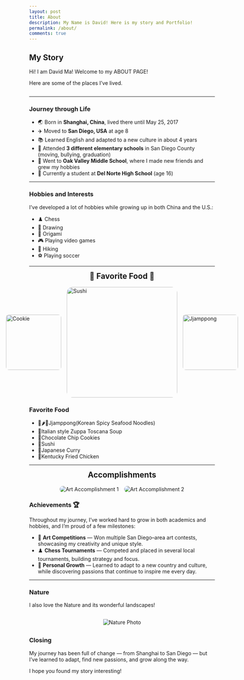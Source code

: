 ```yaml
---
layout: post
title: About
description: My Name is David! Here is my story and Portfolio!
permalink: /about/
comments: true
---
```


## My Story
Hi! I am David Ma! Welcome to my ABOUT PAGE!

Here are some of the places I’ve lived.

<style>
    .grid-container {
        display: grid;
        grid-template-columns: repeat(auto-fill, minmax(150px, 1fr));
        gap: 10px;
    }
    .grid-item {
        text-align: center;
    }
    .grid-item img {
        width: 100%;
        height: 100px;
        object-fit: contain;
    }
    .grid-item p {
        margin: 5px 0;
    }
</style>

<div class="grid-container" id="grid_container"></div>

<script>
    var container = document.getElementById("grid_container");
    var http_source = "https://upload.wikimedia.org/wikipedia/commons/";

    var living_in_the_world = [
        {"flag": "f/fa/Flag_of_the_People%27s_Republic_of_China.svg", "greeting": "你好", "description": "Shanghai, China — Birth to 2017"},
        {"flag": "a/a4/Flag_of_the_United_States.svg", "greeting": "Hello", "description": "San Diego, California — 2017 to present"},
    ];

    for (const location of living_in_the_world) {
        var gridItem = document.createElement("div");
        gridItem.className = "grid-item";
        var img = document.createElement("img");
        img.src = http_source + location.flag;
        img.alt = location.flag + " Flag";
        var description = document.createElement("p");
        description.textContent = location.description;
        var greeting = document.createElement("p");
        greeting.textContent = location.greeting;
        gridItem.appendChild(img);
        gridItem.appendChild(description);
        gridItem.appendChild(greeting);
        container.appendChild(gridItem);
    }
</script>

---

### Journey through Life

- 🌏 Born in **Shanghai, China**, lived there until May 25, 2017  
- ✈️ Moved to **San Diego, USA** at age 8  
- 📚 Learned English and adapted to a new culture in about 4 years  
- 🏫 Attended **3 different elementary schools** in San Diego County (moving, bullying, graduation)  
- 🏫 Went to **Oak Valley Middle School**, where I made new friends and grew my hobbies  
- 🏫 Currently a student at **Del Norte High School** (age 16)  

---

### Hobbies and Interests

I’ve developed a lot of hobbies while growing up in both China and the U.S.:

- ♟️ Chess  
- 🎨 Drawing  
- 🦢 Origami  
- 🎮 Playing video games  
- 🥾 Hiking  
- ⚽ Playing soccer  

---

<!-- 🦐 Favorite Food 🍪 -->
<h2 style="text-align:center; margin-top: 10px;">🦐 Favorite Food 🍪</h2>

<div style="display:flex; justify-content:center; gap:15px; flex-wrap:nowrap; margin-bottom:20px; align-items:center;">
  <img src="{{ '/images/about/Acookie.jpg' | relative_url }}" alt="Cookie" style="width:150px; border-radius:8px;">
  <img src="{{ '/images/about/Asushi.jpg' | relative_url }}" alt="Sushi" style="width:300px; border-radius:16px;">
  <img src="{{ '/images/about/Ajjamppong.jpg' | relative_url }}" alt="Jjamppong" style="width:150px; border-radius:8px;">
</div>

### Favorite Food

- 🍜🌶️🦀Jjamppong(Korean Spicy Seafood Noodles)
- 🍲Italian style Zuppa Toscana Soup
- 🍪Chocolate Chip Cookies
- 🍣Sushi
- 🍛Japanese Curry
- 🍗Kentucky Fried Chicken

---

<!-- 🎨 ACCOMPLISHMENTS -->
<h2 style="text-align:center; margin-top: 10px;">Accomplishments</h2>

<div style="display:flex; justify-content:center; gap:15px; flex-wrap:wrap; margin-bottom:20px; align-items:flex-start;">
  <img src="{{ '/images/about/Artaccomplishment1.jpg' | relative_url }}" alt="Art Accomplishment 1" style="width:auto; max-width:300px; border-radius:8px;">
  <img src="{{ '/images/about/Artaccomplishment2.jpg' | relative_url }}" alt="Art Accomplishment 2" style="width:auto; max-width:300px; border-radius:8px;">
</div>

### Achievements 🏆

Throughout my journey, I’ve worked hard to grow in both academics and hobbies, and I’m proud of a few milestones:

- 🎨 **Art Competitions** — Won multiple San Diego–area art contests, showcasing my creativity and unique style.  
- ♟️ **Chess Tournaments** — Competed and placed in several local tournaments, building strategy and focus.  
- 🌟 **Personal Growth** — Learned to adapt to a new country and culture, while discovering passions that continue to inspire me every day.  

---

### Nature
I also love the Nature and its wonderful landscapes!

<!-- 🌿 Nature Photo -->
<div style="text-align:center; margin:30px 0;">
  <img src="{{ '/images/about/ANature.jpg' | relative_url }}" alt="Nature Photo">
</div>

### Closing

My journey has been full of change — from Shanghai to San Diego — but I’ve learned to adapt, find new passions, and grow along the way.  

I hope you found my story interesting!
